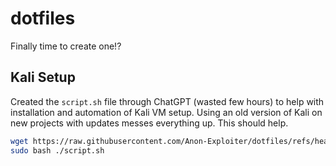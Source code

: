 # dotfiles
Finally time to create one!?

## Kali Setup

Created the `script.sh` file through ChatGPT (wasted few hours) to help with installation and automation of Kali VM setup. Using an old version of Kali on new projects with updates messes everything up. This should help. 

```bash
wget https://raw.githubusercontent.com/Anon-Exploiter/dotfiles/refs/heads/main/script.sh
sudo bash ./script.sh
```
